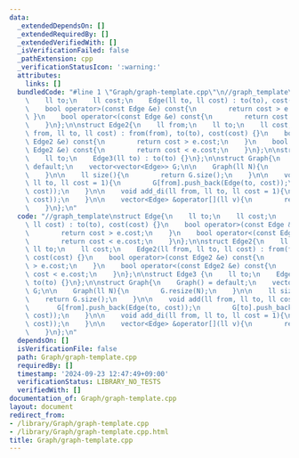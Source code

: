 ```yaml
---
data:
  _extendedDependsOn: []
  _extendedRequiredBy: []
  _extendedVerifiedWith: []
  _isVerificationFailed: false
  _pathExtension: cpp
  _verificationStatusIcon: ':warning:'
  attributes:
    links: []
  bundledCode: "#line 1 \"Graph/graph-template.cpp\"\n//graph_template\nstruct Edge{\n\
    \    ll to;\n    ll cost;\n    Edge(ll to, ll cost) : to(to), cost(cost) {}\n\
    \    bool operator>(const Edge &e) const{\n        return cost > e.cost;\n   \
    \ }\n    bool operator<(const Edge &e) const{\n        return cost < e.cost;\n\
    \    }\n};\n\nstruct Edge2{\n    ll from;\n    ll to;\n    ll cost;\n    Edge2(ll\
    \ from, ll to, ll cost) : from(from), to(to), cost(cost) {}\n    bool operator>(const\
    \ Edge2 &e) const{\n        return cost > e.cost;\n    }\n    bool operator<(const\
    \ Edge2 &e) const{\n        return cost < e.cost;\n    }\n};\n\nstruct Edge3 {\n\
    \    ll to;\n    Edge3(ll to) : to(to) {}\n};\n\nstruct Graph{\n    Graph() =\
    \ default;\n    vector<vector<Edge>> G;\n\n    Graph(ll N){\n        G.resize(N);\n\
    \    }\n\n    ll size(){\n        return G.size();\n    }\n\n    void add(ll from,\
    \ ll to, ll cost = 1){\n        G[from].push_back(Edge(to, cost));\n        G[to].push_back(Edge(from,\
    \ cost));\n    }\n\n    void add_di(ll from, ll to, ll cost = 1){\n        G[from].push_back(Edge(to,\
    \ cost));\n    }\n\n    vector<Edge> &operator[](ll v){\n        return G[v];\n\
    \    }\n};\n"
  code: "//graph_template\nstruct Edge{\n    ll to;\n    ll cost;\n    Edge(ll to,\
    \ ll cost) : to(to), cost(cost) {}\n    bool operator>(const Edge &e) const{\n\
    \        return cost > e.cost;\n    }\n    bool operator<(const Edge &e) const{\n\
    \        return cost < e.cost;\n    }\n};\n\nstruct Edge2{\n    ll from;\n   \
    \ ll to;\n    ll cost;\n    Edge2(ll from, ll to, ll cost) : from(from), to(to),\
    \ cost(cost) {}\n    bool operator>(const Edge2 &e) const{\n        return cost\
    \ > e.cost;\n    }\n    bool operator<(const Edge2 &e) const{\n        return\
    \ cost < e.cost;\n    }\n};\n\nstruct Edge3 {\n    ll to;\n    Edge3(ll to) :\
    \ to(to) {}\n};\n\nstruct Graph{\n    Graph() = default;\n    vector<vector<Edge>>\
    \ G;\n\n    Graph(ll N){\n        G.resize(N);\n    }\n\n    ll size(){\n    \
    \    return G.size();\n    }\n\n    void add(ll from, ll to, ll cost = 1){\n \
    \       G[from].push_back(Edge(to, cost));\n        G[to].push_back(Edge(from,\
    \ cost));\n    }\n\n    void add_di(ll from, ll to, ll cost = 1){\n        G[from].push_back(Edge(to,\
    \ cost));\n    }\n\n    vector<Edge> &operator[](ll v){\n        return G[v];\n\
    \    }\n};\n"
  dependsOn: []
  isVerificationFile: false
  path: Graph/graph-template.cpp
  requiredBy: []
  timestamp: '2024-09-23 12:47:49+09:00'
  verificationStatus: LIBRARY_NO_TESTS
  verifiedWith: []
documentation_of: Graph/graph-template.cpp
layout: document
redirect_from:
- /library/Graph/graph-template.cpp
- /library/Graph/graph-template.cpp.html
title: Graph/graph-template.cpp
---
```

